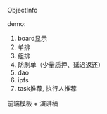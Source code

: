 ObjectInfo

demo:
1. board显示
2. 单排
3. 组排
4. 防刷单（少量质押、延迟返还）
4. dao
5. ipfs
6. task推荐, 执行人推荐

前端模板 + 演讲稿
